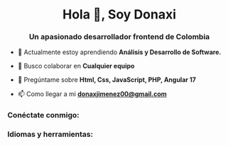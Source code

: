 <h1 align="center">Hola 👋, Soy Donaxi</h1>
<h3 align="center">Un apasionado desarrollador frontend de Colombia</h3>

- 🌱 Actualmente estoy aprendiendo **Análisis y Desarrollo de Software.**

- 👯 Busco colaborar en **Cualquier equipo**

- 💬 Pregúntame sobre **Html, Css, JavaScript, PHP, Angular 17**

- 📫 Como llegar a mi **donaxjimenez00@gmail.com**

<h3 align="left ">Conéctate conmigo:</h3>

<h3 align="left">Idiomas y herramientas:</h3>
